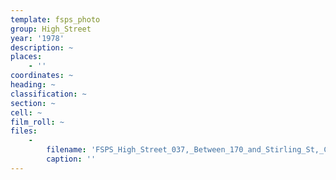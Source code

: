 ```yaml
---
template: fsps_photo
group: High_Street
year: '1978'
description: ~
places:
    - ''
coordinates: ~
heading: ~
classification: ~
section: ~
cell: ~
film_roll: ~
files:
    -
        filename: 'FSPS_High_Street_037,_Between_170_and_Stirling_St,_CBC,_A,_8-1-A,_1978.png'
        caption: ''
---
```

